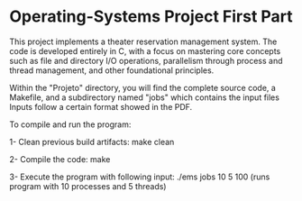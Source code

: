 # Operating-Systems Project First Part

This project implements a theater reservation management system. The code is developed entirely in C, with a focus on mastering core concepts such as file and directory I/O operations, parallelism through process and thread management, and other foundational principles.

Within the "Projeto" directory, you will find the complete source code, a Makefile, and a subdirectory named "jobs" which contains the input files Inputs follow a certain format showed in the PDF.



To compile and run the program:

1- Clean previous build artifacts:
  make clean
  
2- Compile the code:
  make
  
3- Execute the program with following input:
  ./ems jobs 10 5 100       (runs program with 10 processes and 5 threads)
